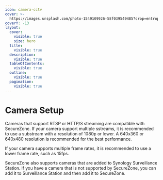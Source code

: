 ```yaml
---
icon: camera-cctv
cover: >-
  https://images.unsplash.com/photo-1549109926-58f039549485?crop=entropy&cs=srgb&fm=jpg&ixid=M3wxOTcwMjR8MHwxfHNlYXJjaHw0fHxzZWN1cml0eSUyMGNhbWVyYXxlbnwwfHx8fDE3MzE2Nzg4Mjh8MA&ixlib=rb-4.0.3&q=85
coverY: -13
layout:
  cover:
    visible: true
    size: hero
  title:
    visible: true
  description:
    visible: true
  tableOfContents:
    visible: true
  outline:
    visible: true
  pagination:
    visible: true
---
```


# Camera Setup

Cameras that support RTSP or HTTP/S streaming are compatible with SecureZone. If your camera support multiple sstreams, it is recommended to use a substream with a resolution of 1080p or lower. A 640x360 or 640x480 resolution is recommended for the best performance.

If your camera supports multiple frame rates, it is recommended to use a lower frame rate, such as 15fps.

SecureZone also supports cameras that are added to Synology Surveillance Station. If you have a camera that is not supported by SecureZone, you can add it to Surveillance Station and then add it to SecureZone.
